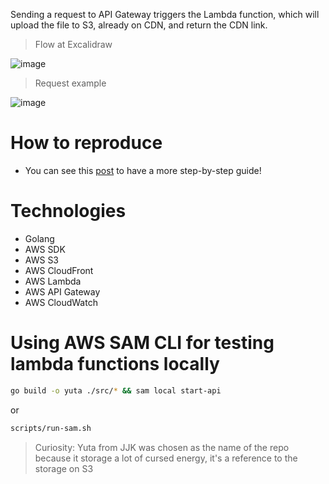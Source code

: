 Sending a request to API Gateway triggers the Lambda function, which will upload the file to S3, already on CDN, and return the CDN link.

> Flow at Excalidraw

![image](https://github.com/RodrigoRVSN/yuta/assets/75763403/51200a3f-cb75-448b-9e93-654011d7d442)


> Request example

![image](https://github.com/RodrigoRVSN/yuta/assets/75763403/87c0f03f-e5e8-43e5-a519-8a823ff90a84)

# How to reproduce

- You can see this [post](https://dev.to/rodrigorvsn/retrieve-cdn-link-of-a-file-sent-to-s3-by-lambda-function-on-aws-5607) to have a more step-by-step guide!

# Technologies

- Golang
- AWS SDK
- AWS S3
- AWS CloudFront
- AWS Lambda
- AWS API Gateway
- AWS CloudWatch

# Using AWS SAM CLI for testing lambda functions locally

```bash
go build -o yuta ./src/* && sam local start-api
```

or

```bash
scripts/run-sam.sh
```

> Curiosity: Yuta from JJK was chosen as the name of the repo because it storage a lot of cursed energy, it's a reference to the storage on S3
